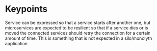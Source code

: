 # Keypoints
Service can be expressed so that a service starts after another one, but microservices 
are expected to be resilient so that if a service dies or is moved the connected services should
retry the connection for a certain amount of time. This is something that is not expected 
in a silo/monolyth application
